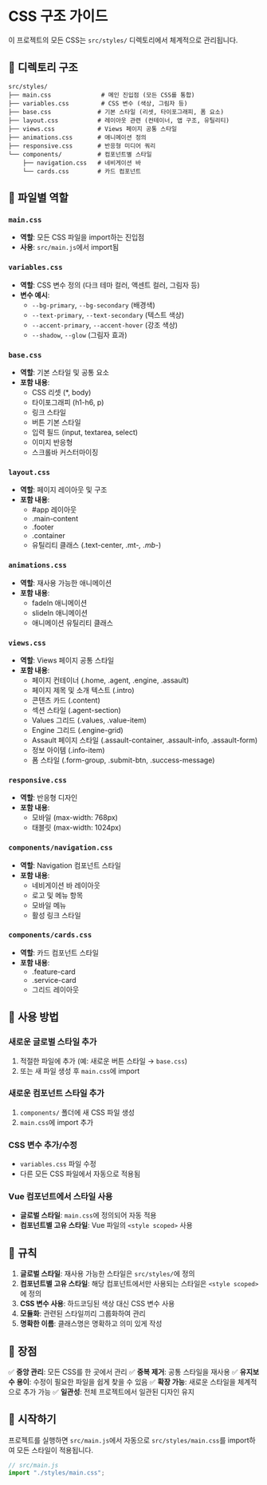# CSS 구조 가이드

이 프로젝트의 모든 CSS는 `src/styles/` 디렉토리에서 체계적으로 관리됩니다.

## 📁 디렉토리 구조

```
src/styles/
├── main.css              # 메인 진입점 (모든 CSS를 통합)
├── variables.css         # CSS 변수 (색상, 그림자 등)
├── base.css             # 기본 스타일 (리셋, 타이포그래피, 폼 요소)
├── layout.css           # 레이아웃 관련 (컨테이너, 앱 구조, 유틸리티)
├── views.css            # Views 페이지 공통 스타일
├── animations.css       # 애니메이션 정의
├── responsive.css       # 반응형 미디어 쿼리
└── components/          # 컴포넌트별 스타일
    ├── navigation.css   # 네비게이션 바
    └── cards.css        # 카드 컴포넌트
```

## 🎨 파일별 역할

### `main.css`

- **역할**: 모든 CSS 파일을 import하는 진입점
- **사용**: `src/main.js`에서 import됨

### `variables.css`

- **역할**: CSS 변수 정의 (다크 테마 컬러, 액센트 컬러, 그림자 등)
- **변수 예시**:
  - `--bg-primary`, `--bg-secondary` (배경색)
  - `--text-primary`, `--text-secondary` (텍스트 색상)
  - `--accent-primary`, `--accent-hover` (강조 색상)
  - `--shadow`, `--glow` (그림자 효과)

### `base.css`

- **역할**: 기본 스타일 및 공통 요소
- **포함 내용**:
  - CSS 리셋 (\*, body)
  - 타이포그래피 (h1-h6, p)
  - 링크 스타일
  - 버튼 기본 스타일
  - 입력 필드 (input, textarea, select)
  - 이미지 반응형
  - 스크롤바 커스터마이징

### `layout.css`

- **역할**: 페이지 레이아웃 및 구조
- **포함 내용**:
  - #app 레이아웃
  - .main-content
  - .footer
  - .container
  - 유틸리티 클래스 (.text-center, .mt-_, .mb-_)

### `animations.css`

- **역할**: 재사용 가능한 애니메이션
- **포함 내용**:
  - fadeIn 애니메이션
  - slideIn 애니메이션
  - 애니메이션 유틸리티 클래스

### `views.css`

- **역할**: Views 페이지 공통 스타일
- **포함 내용**:
  - 페이지 컨테이너 (.home, .agent, .engine, .assault)
  - 페이지 제목 및 소개 텍스트 (.intro)
  - 콘텐츠 카드 (.content)
  - 섹션 스타일 (.agent-section)
  - Values 그리드 (.values, .value-item)
  - Engine 그리드 (.engine-grid)
  - Assault 페이지 스타일 (.assault-container, .assault-info, .assault-form)
  - 정보 아이템 (.info-item)
  - 폼 스타일 (.form-group, .submit-btn, .success-message)

### `responsive.css`

- **역할**: 반응형 디자인
- **포함 내용**:
  - 모바일 (max-width: 768px)
  - 태블릿 (max-width: 1024px)

### `components/navigation.css`

- **역할**: Navigation 컴포넌트 스타일
- **포함 내용**:
  - 네비게이션 바 레이아웃
  - 로고 및 메뉴 항목
  - 모바일 메뉴
  - 활성 링크 스타일

### `components/cards.css`

- **역할**: 카드 컴포넌트 스타일
- **포함 내용**:
  - .feature-card
  - .service-card
  - 그리드 레이아웃

## 🔧 사용 방법

### 새로운 글로벌 스타일 추가

1. 적절한 파일에 추가 (예: 새로운 버튼 스타일 → `base.css`)
2. 또는 새 파일 생성 후 `main.css`에 import

### 새로운 컴포넌트 스타일 추가

1. `components/` 폴더에 새 CSS 파일 생성
2. `main.css`에 import 추가

### CSS 변수 추가/수정

- `variables.css` 파일 수정
- 다른 모든 CSS 파일에서 자동으로 적용됨

### Vue 컴포넌트에서 스타일 사용

- **글로벌 스타일**: `main.css`에 정의되어 자동 적용
- **컴포넌트별 고유 스타일**: Vue 파일의 `<style scoped>` 사용

## 📝 규칙

1. **글로벌 스타일**: 재사용 가능한 스타일은 `src/styles/`에 정의
2. **컴포넌트별 고유 스타일**: 해당 컴포넌트에서만 사용되는 스타일은 `<style scoped>`에 정의
3. **CSS 변수 사용**: 하드코딩된 색상 대신 CSS 변수 사용
4. **모듈화**: 관련된 스타일끼리 그룹화하여 관리
5. **명확한 이름**: 클래스명은 명확하고 의미 있게 작성

## 🎯 장점

✅ **중앙 관리**: 모든 CSS를 한 곳에서 관리
✅ **중복 제거**: 공통 스타일을 재사용
✅ **유지보수 용이**: 수정이 필요한 파일을 쉽게 찾을 수 있음
✅ **확장 가능**: 새로운 스타일을 체계적으로 추가 가능
✅ **일관성**: 전체 프로젝트에서 일관된 디자인 유지

## 🚀 시작하기

프로젝트를 실행하면 `src/main.js`에서 자동으로 `src/styles/main.css`를 import하여 모든 스타일이 적용됩니다.

```javascript
// src/main.js
import "./styles/main.css";
```
